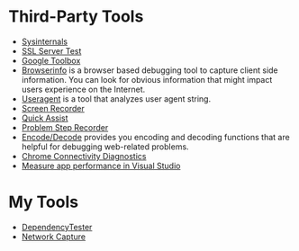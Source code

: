 # Third-Party Tools

- [Sysinternals](https://docs.microsoft.com/en-us/sysinternals/)
- [SSL Server Test](https://www.ssllabs.com/ssltest/index.html)
- [Google Toolbox](https://toolbox.googleapps.com/apps/main/)
- [Browserinfo](https://toolbox.googleapps.com/apps/browserinfo/) is a browser based debugging tool to capture client side information. You can look for obvious information that might impact users experience on the Internet.
- [Useragent](https://toolbox.googleapps.com/apps/useragent/) is a tool that analyzes user agent string.
- [Screen Recorder](https://toolbox.googleapps.com/apps/screen_recorder/)
- [Quick Assist](https://docs.microsoft.com/en-us/windows/client-management/quick-assist)
- [Problem Step Recorder](https://docs.microsoft.com/en-us/office/troubleshoot/settings/how-to-use-problem-steps-recorder)
- [Encode/Decode](https://toolbox.googleapps.com/apps/encode_decode/) provides you encoding and decoding functions that are helpful for debugging web-related problems.
- [Chrome Connectivity Diagnostics](https://chrome.google.com/webstore/detail/chrome-connectivity-diagn/eemlkeanncmjljgehlbplemhmdmalhdc/related?pli=1)
- [Measure app performance in Visual Studio](https://docs.microsoft.com/en-us/visualstudio/profiling/)

# My Tools

- [DependencyTester](https://github.com/leandromonaco/Workbench/tree/main/Tools/src/DependencyTester) 
- [Network Capture](https://github.com/leandromonaco/Workbench/tree/main/Tools/src/NetworkCapture)

